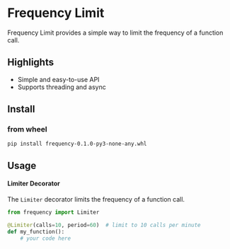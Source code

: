 # Frequency Limit
Frequency Limit provides a simple way to limit the frequency of a function call.

## Highlights
- Simple and easy-to-use API
- Supports threading and async

## Install

### from wheel
```
pip install frequency-0.1.0-py3-none-any.whl
```

## Usage

#### Limiter Decorator
The `Limiter` decorator limits the frequency of a function call.

```python
from frequency import Limiter

@Limiter(calls=10, period=60)  # limit to 10 calls per minute
def my_function():
    # your code here
```